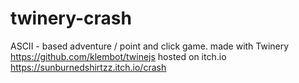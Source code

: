 # twinery-crash
ASCII - based adventure / point and click game.
made with Twinery https://github.com/klembot/twinejs
hosted on itch.io https://sunburnedshirtzz.itch.io/crash
